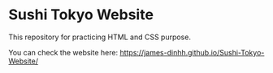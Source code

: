 # Sushi Tokyo Website
This repository for practicing HTML and CSS purpose.

You can check the website here: https://james-dinhh.github.io/Sushi-Tokyo-Website/
